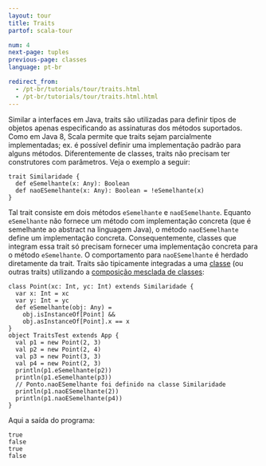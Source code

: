 ```yaml
---
layout: tour
title: Traits
partof: scala-tour

num: 4
next-page: tuples
previous-page: classes
language: pt-br

redirect_from:
  - /pt-br/tutorials/tour/traits.html
  - /pt-br/tutorials/tour/traits.html.html
---
```


Similar a interfaces em Java, traits são utilizadas para definir tipos de objetos apenas especificando as assinaturas dos métodos suportados. Como em Java 8, Scala permite que traits sejam parcialmente implementadas; ex. é possível definir uma implementação padrão para alguns métodos. Diferentemente de classes, traits não precisam ter construtores com parâmetros.
Veja o exemplo a seguir:
 
```tut
trait Similaridade {
  def eSemelhante(x: Any): Boolean
  def naoESemelhante(x: Any): Boolean = !eSemelhante(x)
}
```
 
Tal trait consiste em dois métodos `eSemelhante` e `naoESemelhante`. Equanto `eSemelhante` não fornece um método com implementação concreta (que é semelhante ao abstract na linguagem Java), o método `naoESemelhante` define um implementação concreta. Consequentemente, classes que integram essa trait só precisam fornecer uma implementação concreta para o método `eSemelhante`. O comportamento para `naoESemelhante` é herdado diretamente da trait. Traits são tipicamente integradas a uma [classe](classes.html) (ou outras traits) utilizando a [composição mesclada de classes](mixin-class-composition.html):
 
```tut
class Point(xc: Int, yc: Int) extends Similaridade {
  var x: Int = xc
  var y: Int = yc
  def eSemelhante(obj: Any) =
    obj.isInstanceOf[Point] &&
    obj.asInstanceOf[Point].x == x
}
object TraitsTest extends App {
  val p1 = new Point(2, 3)
  val p2 = new Point(2, 4)
  val p3 = new Point(3, 3)
  val p4 = new Point(2, 3)
  println(p1.eSemelhante(p2))
  println(p1.eSemelhante(p3))
  // Ponto.naoESemelhante foi definido na classe Similaridade
  println(p1.naoESemelhante(2))
  println(p1.naoESemelhante(p4))
}
```
 
Aqui a saída do programa:

```
true
false
true
false
```
